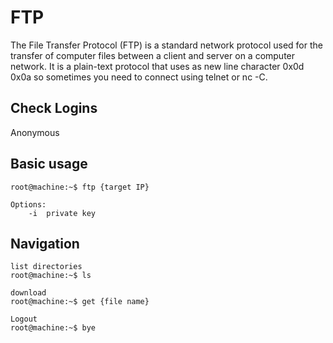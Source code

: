 # FTP

The File Transfer Protocol (FTP) is a standard network protocol used for the transfer of computer files between a client and server on a computer network.
It is a plain-text protocol that uses as new line character 0x0d 0x0a so sometimes you need to connect using telnet or nc -C.

## Check Logins

Anonymous

## Basic usage

```console
root@machine:~$ ftp {target IP}

Options:
    -i  private key
```

## Navigation

```console
list directories
root@machine:~$ ls

download
root@machine:~$ get {file name}

Logout
root@machine:~$ bye
```